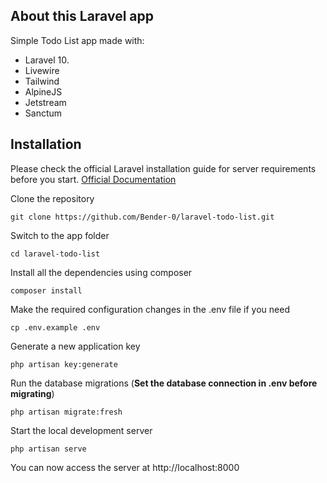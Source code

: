 <!-- <p align="center"><img src="/public/img/logo.png" width="400"></p> -->

## About this Laravel app

Simple Todo List app made with: 
- Laravel 10.
- Livewire
- Tailwind
- AlpineJS
- Jetstream
- Sanctum

## Installation

Please check the official Laravel installation guide for server requirements before you start. [Official Documentation](https://laravel.com/docs/10.x/installation)

Clone the repository

    git clone https://github.com/Bender-0/laravel-todo-list.git

Switch to the app folder

    cd laravel-todo-list

Install all the dependencies using composer

    composer install

Make the required configuration changes in the .env file if you need

    cp .env.example .env

Generate a new application key

    php artisan key:generate

Run the database migrations (**Set the database connection in .env before migrating**)

    php artisan migrate:fresh

Start the local development server

    php artisan serve

You can now access the server at http://localhost:8000
